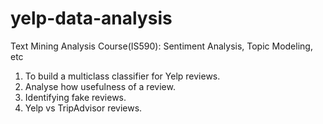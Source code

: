 # yelp-data-analysis
Text Mining Analysis Course(IS590): Sentiment Analysis, Topic Modeling, etc


1. To build a multiclass classifier for Yelp reviews.
2. Analyse how usefulness of a review.
3. Identifying fake reviews.
4. Yelp vs TripAdvisor reviews.

